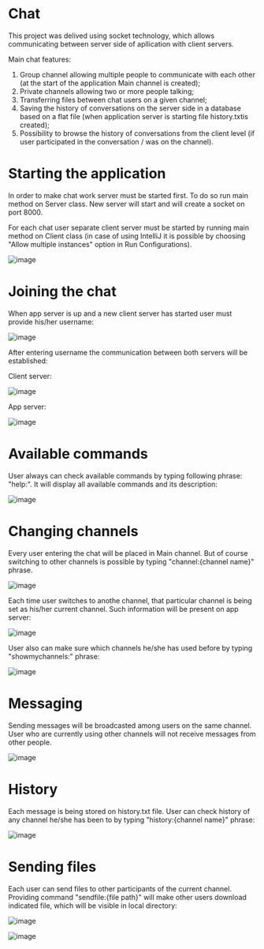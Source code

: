 # Chat
This project was delived using socket technology, which allows communicating between server side of apllication with client servers. 

Main chat features:
1. Group channel allowing multiple people to communicate with each other (at the start of the application Main channel is created);
2. Private channels allowing two or more people talking;
3. Transferring files between chat users on a given channel;
4. Saving the history of conversations on the server side in a database based on a flat file (when application server is starting file history.txtis created);
5. Possibility to browse the history of conversations from the client level (if user participated in the conversation / was on the channel). 

# Starting the application
In order to make chat work server must be started first. To do so run main method on Server class. New server will start and will create a socket on port 8000.

For each chat user separate client server must be started by running main method on Client class (in case of using IntelliJ it is possible by choosing "Allow multiple instances" option in Run Configurations).

![image](https://user-images.githubusercontent.com/84178074/162778199-dcf90353-b987-4638-b5a1-81c5c54284b1.png)

# Joining the chat
When app server is up and a new client server has started user must provide his/her username:

![image](https://user-images.githubusercontent.com/84178074/162778997-d4d365eb-d4c7-42df-8e35-e7fdc9b077f8.png)

After entering username the communication between both servers will be established:

Client server:

![image](https://user-images.githubusercontent.com/84178074/162779319-cb0d241a-fea5-4f59-a391-a796882a2603.png)

App server:

![image](https://user-images.githubusercontent.com/84178074/162779619-22326a05-f21c-4f96-8828-2cd7254b07d6.png)

# Available commands
User always can check available commands by typing following phrase: "help:". It will display all available commands and its description:

![image](https://user-images.githubusercontent.com/84178074/162780100-46b14ece-899f-4546-a6bf-341332f1f1dc.png)

# Changing channels
Every user entering the chat will be placed in Main channel. But of course switching to other channels is possible by typing "channel:{channel name}" phrase.

![image](https://user-images.githubusercontent.com/84178074/162781101-6ce5a5c8-6772-4a20-853a-9e605abc78da.png)

Each time user switches to anothe channel, that particular channel is being set as his/her current channel. Such information will be present on app server:

![image](https://user-images.githubusercontent.com/84178074/162781502-dd418aa5-00ec-4f2b-8828-6102639831e8.png)

User also can make sure which channels he/she has used before by typing "showmychannels:" phrase:

![image](https://user-images.githubusercontent.com/84178074/162783863-cd0c94c9-1e6f-4534-89c7-9fe6103d6fcf.png)

# Messaging
Sending messages will be broadcasted among users on the same channel. User who are currently using other channels will not receive messages from other people.

![image](https://user-images.githubusercontent.com/84178074/162783212-1c8e04ac-2ed9-408f-aa96-1221769c1ddb.png)

# History
Each message is being stored on history.txt file. User can check history of any channel he/she has been to by typing "history:{channel name}" phrase:

![image](https://user-images.githubusercontent.com/84178074/162784415-d05fe0ed-2742-40c5-8fc1-32a01ed28fed.png)

# Sending files
Each user can send files to other participants of the current channel. Providing command "sendfile:{file path}" will make other users download indicated file, which will be visible in local directory:

![image](https://user-images.githubusercontent.com/84178074/162785578-5374f594-e826-4046-ab6f-cd20897c3880.png)

![image](https://user-images.githubusercontent.com/84178074/162785915-105d2119-281f-4b09-a5c3-f4c3eaff9b17.png)
